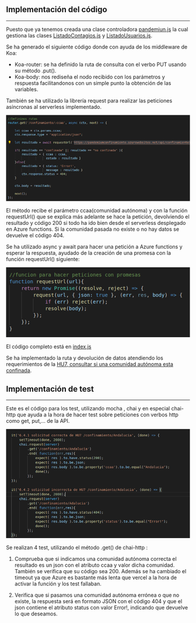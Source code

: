 ## Implementación del código
---

Puesto que ya tenemos creada una clase controladora [pandemiun.js](../src/class/pandemiun.js) la cual gestiona las clases [ListadoContagios.js](../src/class/ListadoContagios.js) y [ListadoUsuarios.js](../src/class/ListadoUsuarios.js).

Se ha generado el siguiente código donde con ayuda de los middleware de Koa:
- Koa-router: se ha definido la ruta de consulta con el verbo PUT usando su método .put().
- Koa-body: nos rediseña el nodo recibido con los parámetros y respuesta facilitandonos con un simple punto la obtención de las variables.

También se ha utilizado la librería request para realizar las peticiones asíncronas al serverless implementado.

![codigo ruta](img/hito6/h7_1.png)
 
El método recibe el parámetro ccaa(comunidad autónoma) y con la función requestUrl() que se explica más adelante se hace la petición, devolviendo el resultado y código 200 si todo ha ido bien desde el serverless desplegado en Azure functions. Si la comunidad pasada no existe o no hay datos se devuelve el código 404.

Se ha utilizado async y await para hacer una petición a Azure functions y esperar la respuesta, ayudado de la creación de una promesa con la función requestUrl() siguiente:

![promesa](img/hito6/h6_2.png)

El código completo está en [index.js](../src/index.js)
 
Se ha implementado la ruta y devolución de datos atendiendo los requerimientos de la [HU7, consultar si una comunidad autónoma esta confinada](https://github.com/DanielRuizMed/PAndemium/issues/84).
 
## Implementación de test
---

Este es el código para los test, utilizando mocha , chai y en especial chai-http que ayuda a la hora de hacer test sobre peticiones con verbos http como get, put,... de la API.

![codigo test](img/hito6/h7_2.png)

Se realizan 4 test, utilizando el método .get() de chai-http :

1. Comprueba que si indicamos una comunidad autónoma correcta el resultado es un json con el atributo ccaa y valor dicha comunidad. También se verifica que su código sea 200. Además se ha cambiado el timeout ya que Azure es bastante más lenta que vercel a la hora de activar la función y los test fallaban.

2. Verifica que si pasamos una comunidad autónoma errónea o que no existe, la respuesta será en formato JSON con el código 404 y que el json contiene el atributo status con valor Error!, indicando que devuelve lo que deseamos.